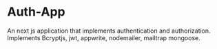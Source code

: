 # Auth-App

An next js application that implements authentication and authorization. Implements Bcryptjs, jwt, appwrite, nodemailer, mailtrap mongoose.
